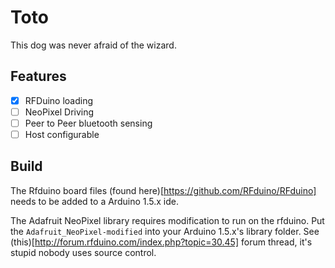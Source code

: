 # Toto
This dog was never afraid of the wizard.

## Features
 - [x] RFDuino loading
 - [ ] NeoPixel Driving
 - [ ] Peer to Peer bluetooth sensing
 - [ ] Host configurable

## Build
  The Rfduino board files (found here)[https://github.com/RFduino/RFduino] needs to be added to a Arduino 1.5.x ide.

  The Adafruit NeoPixel library requires modification to run on the rfduino. Put the `Adafruit_NeoPixel-modified` into your Arduino 1.5.x's library folder. See (this)[http://forum.rfduino.com/index.php?topic=30.45] forum thread, it's stupid nobody uses source control.



